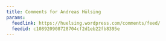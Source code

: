 ```yaml
---
title: Comments for Andreas Hülsing
params:
  feedlink: https://huelsing.wordpress.com/comments/feed/
  feedid: c108920908728704cf2d1eb22fb8395e
---
```

